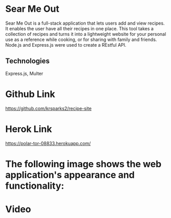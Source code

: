 # Sear Me Out
 Sear Me Out is a full-stack application that lets users add and view recipes. It enables the user have all their recipes in one place. This tool takes a collection of recipes and turns it into a lightweight website for your personal use as a reference while cooking, or for sharing with family and friends. Node.js and Express.js were used to create a REstful API. 
 

## Technologies

Express.js, Multer


# Github Link

https://github.com/krsparks2/recipe-site

# Herok Link

https://polar-tor-08833.herokuapp.com/

# The following image shows the web application's appearance and functionality:

# Video


